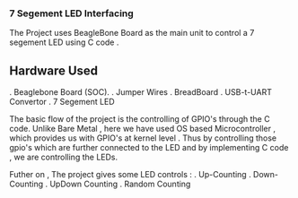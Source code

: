 ### 7 Segement LED Interfacing
The Project uses BeagleBone Board as the main unit to control a 7 segement LED using C code .

## Hardware Used
. Beaglebone Board (SOC).
. Jumper Wires
. BreadBoard
. USB-t-UART Convertor
. 7 Segement LED

The basic flow of the project is the controlling of GPIO's through the C code. Unlike Bare Metal , here we have used OS based Microcontroller , which provides us with GPIO's at kernel level . Thus by controlling those gpio's which are further connected to the LED and by implementing C code , we are controlling the LEDs.

Futher on , The project gives some LED controls :
. Up-Counting 
. Down-Counting
. UpDown Counting
. Random Counting


